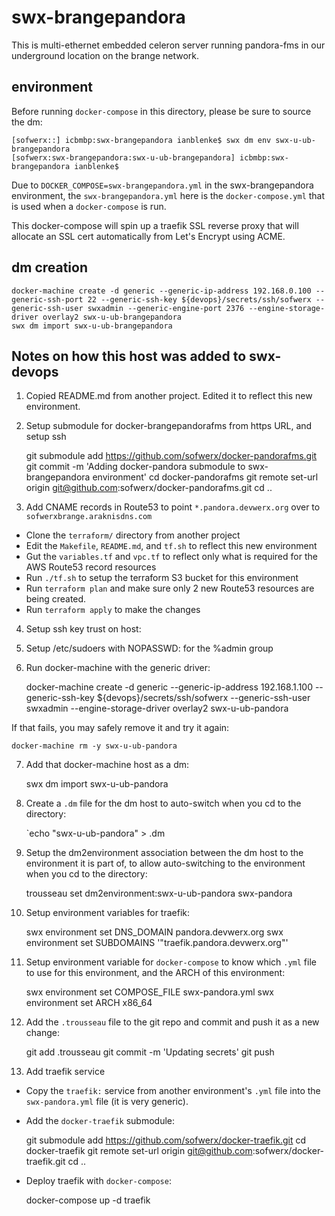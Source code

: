 # swx-brangepandora

This is multi-ethernet embedded celeron server running pandora-fms in our underground location on the brange network.

## environment

Before running `docker-compose` in this directory, please be sure to source the dm:

    [sofwerx::] icbmbp:swx-brangepandora ianblenke$ swx dm env swx-u-ub-brangepandora
    [sofwerx:swx-brangepandora:swx-u-ub-brangepandora] icbmbp:swx-brangepandora ianblenke$

Due to `DOCKER_COMPOSE=swx-brangepandora.yml` in the swx-brangepandora environment, the `swx-brangepandora.yml` here is the `docker-compose.yml` that is used when a `docker-compose` is run.

This docker-compose will spin up a traefik SSL reverse proxy that will allocate an SSL cert automatically from Let's Encrypt using ACME.

## dm creation

    docker-machine create -d generic --generic-ip-address 192.168.0.100 --generic-ssh-port 22 --generic-ssh-key ${devops}/secrets/ssh/sofwerx --generic-ssh-user swxadmin --generic-engine-port 2376 --engine-storage-driver overlay2 swx-u-ub-brangepandora
    swx dm import swx-u-ub-brangepandora

## Notes on how this host was added to swx-devops

1. Copied README.md from another project. Edited it to reflect this new environment.

2. Setup submodule for docker-brangepandorafms from https URL, and setup ssh 

    git submodule add https://github.com/sofwerx/docker-pandorafms.git
    git commit -m 'Adding docker-pandora submodule to swx-brangepandora environment'
    cd docker-pandorafms
    git remote set-url origin git@github.com:sofwerx/docker-pandorafms.git
    cd ..

3. Add CNAME records in Route53 to point `*.pandora.devwerx.org` over to `sofwerxbrange.araknisdns.com`
- Clone the `terraform/` directory from another project
- Edit the `Makefile`, `README.md`, and `tf.sh` to reflect this new environment
- Gut the `variables.tf` and `vpc.tf` to reflect only what is required for the AWS Route53 record resources
- Run `./tf.sh` to setup the terraform S3 bucket for this environment
- Run `terraform plan` and make sure only 2 new Route53 resources are being created.
- Run `terraform apply` to make the changes

4. Setup ssh key trust on host:

5. Setup /etc/sudoers with NOPASSWD: for the %admin group

6. Run docker-machine with the generic driver:

    docker-machine create -d generic --generic-ip-address 192.168.1.100 --generic-ssh-key ${devops}/secrets/ssh/sofwerx --generic-ssh-user swxadmin --engine-storage-driver overlay2 swx-u-ub-pandora

If that fails, you may safely remove it and try it again:

    docker-machine rm -y swx-u-ub-pandora

7. Add that docker-machine host as a dm:

    swx dm import swx-u-ub-pandora

8. Create a `.dm` file for the dm host to auto-switch when you cd to the directory:

    `echo "swx-u-ub-pandora" > .dm

9. Setup the dm2environment association between the dm host to the environment it is part of, to allow auto-switching to the environment when you cd to the directory:

    trousseau set dm2environment:swx-u-ub-pandora swx-pandora

10. Setup environment variables for traefik:

    swx environment set DNS_DOMAIN pandora.devwerx.org
    swx environment set SUBDOMAINS '"traefik.pandora.devwerx.org"'

11. Setup environment variable for `docker-compose` to know which `.yml` file to use for this environment, and the ARCH of this environment:

    swx environment set COMPOSE_FILE swx-pandora.yml
    swx environment set ARCH x86_64

12. Add the `.trousseau` file to the git repo and commit and push it as a new change:

    git add .trousseau
    git commit -m 'Updating secrets'
    git push

13. Add traefik service

- Copy the `traefik:` service from another environment's `.yml` file into the `swx-pandora.yml` file (it is very generic).
- Add the `docker-traefik` submodule:

    git submodule add https://github.com/sofwerx/docker-traefik.git
    cd docker-traefik
    git remote set-url origin git@github.com:sofwerx/docker-traefik.git
    cd ..

- Deploy traefik with `docker-compose`:

    docker-compose up -d traefik

